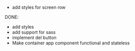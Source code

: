 
- add styles for screen row

DONE:
  - add styles
  - add support for sass
  - implement del button
  - Make container app component functional and stateless